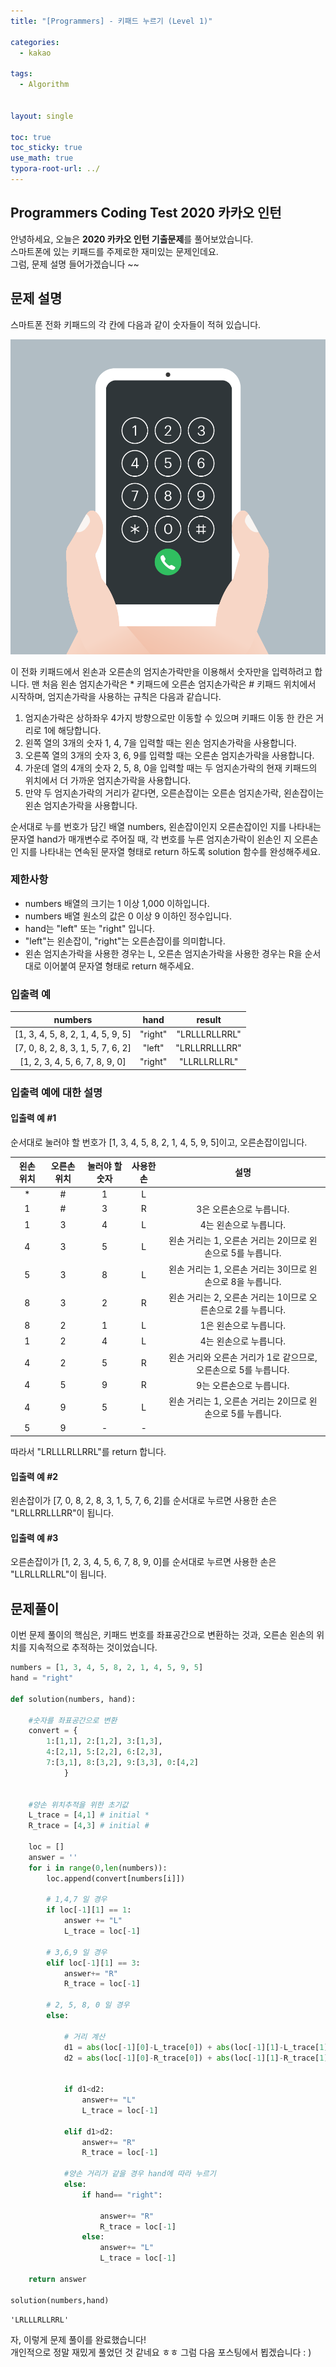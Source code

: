 ```yaml
---
title: "[Programmers] - 키패드 누르기 (Level 1)"

categories:
  - kakao

tags:
  - Algorithm


layout: single

toc: true
toc_sticky: true
use_math: true
typora-root-url: ../
---
```


## Programmers Coding Test 2020 카카오 인턴

안녕하세요, 오늘은 **2020 카카오 인턴 기출문제**를 풀어보았습니다.  
스마트폰에 있는 키패드를 주제로한 재미있는 문제인데요.  
그럼, 문제 설명 들어가겠습니다 ~~

## 문제 설명
스마트폰 전화 키패드의 각 칸에 다음과 같이 숫자들이 적혀 있습니다.  

![](/images/keypad/kakao_phone1.png)  

이 전화 키패드에서 왼손과 오른손의 엄지손가락만을 이용해서 숫자만을 입력하려고 합니다.
맨 처음 왼손 엄지손가락은 * 키패드에 오른손 엄지손가락은 # 키패드 위치에서 시작하며, 엄지손가락을 사용하는 규칙은 다음과 같습니다.

1. 엄지손가락은 상하좌우 4가지 방향으로만 이동할 수 있으며 키패드 이동 한 칸은 거리로 1에 해당합니다.
2. 왼쪽 열의 3개의 숫자 1, 4, 7을 입력할 때는 왼손 엄지손가락을 사용합니다.
3. 오른쪽 열의 3개의 숫자 3, 6, 9를 입력할 때는 오른손 엄지손가락을 사용합니다.
4. 가운데 열의 4개의 숫자 2, 5, 8, 0을 입력할 때는 두 엄지손가락의 현재 키패드의 위치에서 더 가까운 엄지손가락을 사용합니다.
5.  만약 두 엄지손가락의 거리가 같다면, 오른손잡이는 오른손 엄지손가락, 왼손잡이는 왼손 엄지손가락을 사용합니다.

순서대로 누를 번호가 담긴 배열 numbers, 왼손잡이인지 오른손잡이인 지를 나타내는 문자열 hand가 매개변수로 주어질 때, 각 번호를 누른 엄지손가락이 왼손인 지 오른손인 지를 나타내는 연속된 문자열 형태로 return 하도록 solution 함수를 완성해주세요.

### 제한사항

- numbers 배열의 크기는 1 이상 1,000 이하입니다.
- numbers 배열 원소의 값은 0 이상 9 이하인 정수입니다.
- hand는 "left" 또는 "right" 입니다.
- "left"는 왼손잡이, "right"는 오른손잡이를 의미합니다.
- 왼손 엄지손가락을 사용한 경우는 L, 오른손 엄지손가락을 사용한 경우는 R을 순서대로 이어붙여 문자열 형태로 return 해주세요.

### 입출력 예

|numbers|hand|result|
|:---:|:---:|:---:|
|[1, 3, 4, 5, 8, 2, 1, 4, 5, 9, 5]|"right"|"LRLLLRLLRRL"|
|[7, 0, 8, 2, 8, 3, 1, 5, 7, 6, 2]|"left"|"LRLLRRLLLRR"|
|[1, 2, 3, 4, 5, 6, 7, 8, 9, 0]|"right"|"LLRLLRLLRL"|

### 입출력 예에 대한 설명

#### 입출력 예 #1

순서대로 눌러야 할 번호가 [1, 3, 4, 5, 8, 2, 1, 4, 5, 9, 5]이고, 오른손잡이입니다.

|왼손 위치|오른손 위치|눌러야 할 숫자|사용한 손|설명|
|:---:|:---:|:---:|:---:|:---:|
|*|#|1|L||1은 왼손으로 누릅니다.|
|1|#|3|R|3은 오른손으로 누릅니다.|
|1|3|4|L|4는 왼손으로 누릅니다.|
|4	|3	|5	|L	|왼손 거리는 1, 오른손 거리는 2이므로 왼손으로 5를 누릅니다.
|5	|3	|8	|L	|왼손 거리는 1, 오른손 거리는 3이므로 왼손으로 8을 누릅니다.
|8	|3	|2	|R	|왼손 거리는 2, 오른손 거리는 1이므로 오른손으로 2를 누릅니다.
|8	|2	|1	|L	|1은 왼손으로 누릅니다.
|1	|2	|4	|L	|4는 왼손으로 누릅니다.
|4	|2	|5	|R	|왼손 거리와 오른손 거리가 1로 같으므로, 오른손으로 5를 누릅니다.
|4	|5	|9	|R	|9는 오른손으로 누릅니다.
|4	|9	|5	|L	|왼손 거리는 1, 오른손 거리는 2이므로 왼손으로 5를 누릅니다.
|5	|9	|-	|-	|


따라서 "LRLLLRLLRRL"를 return 합니다.

#### 입출력 예 #2

왼손잡이가 [7, 0, 8, 2, 8, 3, 1, 5, 7, 6, 2]를 순서대로 누르면 사용한 손은 "LRLLRRLLLRR"이 됩니다.

#### 입출력 예 #3

오른손잡이가 [1, 2, 3, 4, 5, 6, 7, 8, 9, 0]를 순서대로 누르면 사용한 손은 "LLRLLRLLRL"이 됩니다.


## 문제풀이

이번 문제 풀이의 핵심은, 키패드 번호를 좌표공간으로 변환하는 것과, 오른손 왼손의 위치를 지속적으로 추적하는 것이었습니다.



```python
numbers = [1, 3, 4, 5, 8, 2, 1, 4, 5, 9, 5]
hand = "right"

def solution(numbers, hand):
    
    #숫자를 좌표공간으로 변환
    convert = {
        1:[1,1], 2:[1,2], 3:[1,3], 
        4:[2,1], 5:[2,2], 6:[2,3], 
        7:[3,1], 8:[3,2], 9:[3,3], 0:[4,2]
            }

    
    #양손 위치추적을 위한 초기값
    L_trace = [4,1] # initial *
    R_trace = [4,3] # initial #
    
    loc = []
    answer = ''
    for i in range(0,len(numbers)):
        loc.append(convert[numbers[i]])
        
        # 1,4,7 일 경우
        if loc[-1][1] == 1:
            answer += "L"
            L_trace = loc[-1]
        
        # 3,6,9 일 경우
        elif loc[-1][1] == 3:
            answer+= "R"
            R_trace = loc[-1]
        
        # 2, 5, 8, 0 일 경우
        else:
            
            # 거리 계산
            d1 = abs(loc[-1][0]-L_trace[0]) + abs(loc[-1][1]-L_trace[1])
            d2 = abs(loc[-1][0]-R_trace[0]) + abs(loc[-1][1]-R_trace[1])
            
            
            if d1<d2:
                answer+= "L"
                L_trace = loc[-1]
                
            elif d1>d2:
                answer+= "R"
                R_trace = loc[-1]
            
            #양손 거리가 같을 경우 hand에 따라 누르기
            else:
                if hand== "right":
                    
                    answer+= "R"
                    R_trace = loc[-1]
                else:
                    answer+= "L"
                    L_trace = loc[-1]
        
    return answer

solution(numbers,hand)


```




    'LRLLLRLLRRL'



자, 이렇게 문제 풀이를 완료했습니다!  
개인적으로 정말 재밌게 풀었던 것 같네요 ㅎㅎ 그럼 다음 포스팅에서 뵙겠습니다 : )